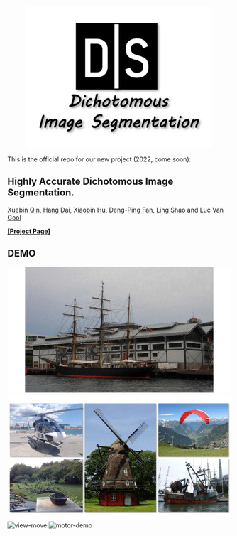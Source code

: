 <p align="center">
  <img width="420" height="320" src="figures/dis-logo-official.png">
</p>

This is the official repo for our new project (2022, come soon): 

## Highly Accurate Dichotomous Image Segmentation. 
[Xuebin Qin](https://webdocs.cs.ualberta.ca/~xuebin/), [Hang Dai](https://scholar.google.co.uk/citations?user=6yvjpQQAAAAJ&hl=en), [Xiaobin Hu](https://scholar.google.de/citations?user=3lMuodUAAAAJ&hl=en), [Deng-Ping Fan](https://dengpingfan.github.io/), [Ling Shao](https://scholar.google.com/citations?user=z84rLjoAAAAJ&hl=en) and [Luc Van Gool](https://scholar.google.com/citations?user=TwMib_QAAAAJ&hl=en)

[**[Project Page]**](https://xuebinqin.github.io/dis/index.html)
## DEMO
![ship-demo](figures/ship-demo.gif)
![bg-removal](figures/bg-removal.gif)
![view-move](figures/view-move.gif)
![motor-demo](figures/motor-demo.gif)
